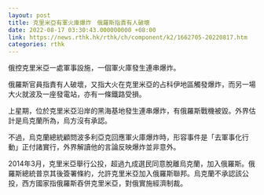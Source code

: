 ```yaml
---
layout: post
title: 克里米亞有軍火庫爆炸　俄羅斯指責有人破壞
date: 2022-08-17 03:30:43.000000000 +08:00
link: https://news.rthk.hk/rthk/ch/component/k2/1662705-20220817.htm
categories: rthk
---
```


俄控克里米亞一處軍事設施，一個軍火庫發生連串爆炸。

俄羅斯官員指責有人破壞，又指大火在克里米亞的占科伊地區觸發爆炸，而另一場大火就波及一座發電站，亦有一條鐵路受損。

上星期，位於克里米亞沿岸的黑海基地發生連串爆炸，有俄羅斯戰機被毀。外界估計是烏克蘭所為，烏方沒有承認。

不過，烏克蘭總統顧問波多利亞克回應軍火庫爆炸時，形容事件是「去軍事化行動」正付諸實行，外界解讀他的言論反映爆炸並非意外。

2014年3月，克里米亞舉行公投，超過九成選民同意脫離烏克蘭，加入俄羅斯。俄羅斯總統普京其後簽署條約，允許克里米亞加入俄羅斯聯邦。烏克蘭不承認該公投，西方國家指俄羅斯吞併克里米亞，對俄實施經濟制裁。
